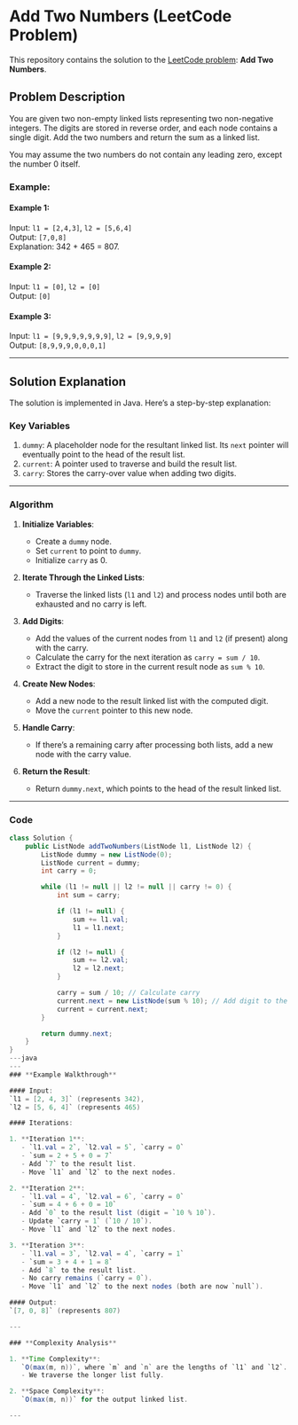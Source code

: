 # Add Two Numbers (LeetCode Problem)

This repository contains the solution to the [LeetCode problem](https://leetcode.com/problems/add-two-numbers/): **Add Two Numbers**.

## Problem Description

You are given two non-empty linked lists representing two non-negative integers. The digits are stored in reverse order, and each node contains a single digit. Add the two numbers and return the sum as a linked list.

You may assume the two numbers do not contain any leading zero, except the number 0 itself.

### Example:

#### Example 1:
Input: `l1 = [2,4,3]`, `l2 = [5,6,4]`  
Output: `[7,0,8]`  
Explanation: 342 + 465 = 807.

#### Example 2:
Input: `l1 = [0]`, `l2 = [0]`  
Output: `[0]`

#### Example 3:
Input: `l1 = [9,9,9,9,9,9,9]`, `l2 = [9,9,9,9]`  
Output: `[8,9,9,9,0,0,0,1]`

---

## Solution Explanation

The solution is implemented in Java. Here’s a step-by-step explanation:

### **Key Variables**
1. `dummy`: A placeholder node for the resultant linked list. Its `next` pointer will eventually point to the head of the result list.
2. `current`: A pointer used to traverse and build the result list.
3. `carry`: Stores the carry-over value when adding two digits.

---

### **Algorithm**

1. **Initialize Variables**:
   - Create a `dummy` node.
   - Set `current` to point to `dummy`.
   - Initialize `carry` as 0.

2. **Iterate Through the Linked Lists**:
   - Traverse the linked lists (`l1` and `l2`) and process nodes until both are exhausted and no carry is left.

3. **Add Digits**:
   - Add the values of the current nodes from `l1` and `l2` (if present) along with the carry.
   - Calculate the carry for the next iteration as `carry = sum / 10`.
   - Extract the digit to store in the current result node as `sum % 10`.

4. **Create New Nodes**:
   - Add a new node to the result linked list with the computed digit.
   - Move the `current` pointer to this new node.

5. **Handle Carry**:
   - If there’s a remaining carry after processing both lists, add a new node with the carry value.

6. **Return the Result**:
   - Return `dummy.next`, which points to the head of the result linked list.

---

### **Code**

```java
class Solution {
    public ListNode addTwoNumbers(ListNode l1, ListNode l2) {
        ListNode dummy = new ListNode(0);
        ListNode current = dummy;
        int carry = 0;

        while (l1 != null || l2 != null || carry != 0) {
            int sum = carry;

            if (l1 != null) {
                sum += l1.val;
                l1 = l1.next;
            }

            if (l2 != null) {
                sum += l2.val;
                l2 = l2.next;
            }

            carry = sum / 10; // Calculate carry
            current.next = new ListNode(sum % 10); // Add digit to the result list
            current = current.next;
        }

        return dummy.next;
    }
}
---java
---
### **Example Walkthrough**

#### Input:
`l1 = [2, 4, 3]` (represents 342),  
`l2 = [5, 6, 4]` (represents 465)

#### Iterations:

1. **Iteration 1**:
   - `l1.val = 2`, `l2.val = 5`, `carry = 0`
   - `sum = 2 + 5 + 0 = 7`
   - Add `7` to the result list.
   - Move `l1` and `l2` to the next nodes.

2. **Iteration 2**:
   - `l1.val = 4`, `l2.val = 6`, `carry = 0`
   - `sum = 4 + 6 + 0 = 10`
   - Add `0` to the result list (digit = `10 % 10`).
   - Update `carry = 1` (`10 / 10`).
   - Move `l1` and `l2` to the next nodes.

3. **Iteration 3**:
   - `l1.val = 3`, `l2.val = 4`, `carry = 1`
   - `sum = 3 + 4 + 1 = 8`
   - Add `8` to the result list.
   - No carry remains (`carry = 0`).
   - Move `l1` and `l2` to the next nodes (both are now `null`).

#### Output:
`[7, 0, 8]` (represents 807)

---

### **Complexity Analysis**

1. **Time Complexity**:  
   `O(max(m, n))`, where `m` and `n` are the lengths of `l1` and `l2`.  
   - We traverse the longer list fully.

2. **Space Complexity**:  
   `O(max(m, n))` for the output linked list.

---
